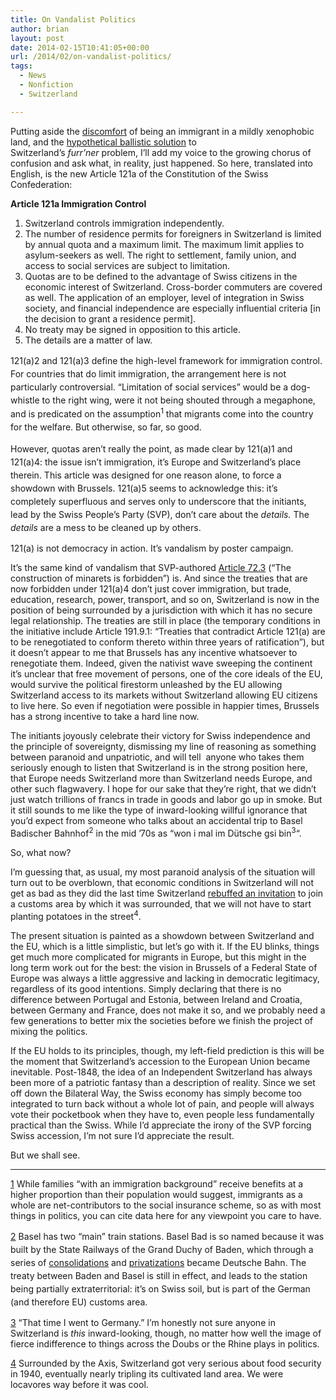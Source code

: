 ```yaml
---
title: On Vandalist Politics
author: brian
layout: post
date: 2014-02-15T10:41:05+00:00
url: /2014/02/on-vandalist-politics/
tags:
  - News
  - Nonfiction
  - Switzerland

---
```

Putting aside the [discomfort][1] of being an immigrant in a mildly xenophobic land, and the [hypothetical ballistic solution][2] to Switzerland&#8217;s _furr&#8217;ner_ problem, I&#8217;ll add my voice to the growing chorus of confusion and ask what, in reality, just happened. So here, translated into English, is the new Article 121a of the Constitution of the Swiss Confederation:

**Article 121a Immigration Control**

  1. Switzerland controls immigration independently.
  2. The number of residence permits for foreigners in Switzerland is limited by annual quota and a maximum limit. The maximum limit applies to asylum-seekers as well. The right to settlement, family union, and access to social services are subject to limitation.
  3. Quotas are to be defined to the advantage of Swiss citizens in the economic interest of Switzerland. Cross-border commuters are covered as well. The application of an employer, level of integration in Swiss society, and financial independence are especially influential criteria [in the decision to grant a residence permit].
  4. No treaty may be signed in opposition to this article.
  5. The details are a matter of law.<!--more-->

<span style="line-height: 1.5;">121(a)2 and 121(a)3 define the high-level framework for immigration control. For countries that do limit immigration, the arrangement here is not particularly controversial. &#8220;Limitation of social services&#8221; would be a dog-whistle to the right wing, were it not being shouted through a megaphone, and is predicated on the assumption<sup>1</sup> that migrants come into the country for the welfare. But otherwise, so far, so good.</span>

<span style="line-height: 1.5;">However, quotas aren&#8217;t really the point, as made clear by 121(a)1 and 121(a)4: the issue isn&#8217;t immigration, it&#8217;s Europe and Switzerland&#8217;s place therein. This article was designed for one reason alone, to force a showdown with Brussels. 121(a)5 seems to acknowledge this: it&#8217;s completely superfluous and serves only to underscore that the initiants, lead by the Swiss People&#8217;s Party (SVP), don&#8217;t care about the <em>details. </em>The <em>details</em> are a mess to be cleaned up by others.<br /> </span>

121(a) is not democracy in action. It&#8217;s vandalism by poster campaign.

It&#8217;s the same kind of vandalism that SVP-authored [Article 72.3][3] (&#8220;The construction of minarets is forbidden&#8221;) is. And since the treaties that are now forbidden under 121(a)4 don&#8217;t just cover immigration, but trade, education, research, power, transport, and so on, Switzerland is now in the position of being surrounded by a jurisdiction with which it has no secure legal relationship. The treaties are still in place (the temporary conditions in the initiative include Article 191.9.1: &#8220;Treaties that contradict Article 121(a) are to be renegotiated to conform thereto within three years of ratification&#8221;), but it doesn&#8217;t appear to me that Brussels has any incentive whatsoever to renegotiate them. Indeed, given the nativist wave sweeping the continent it&#8217;s unclear that free movement of persons, one of the core ideals of the EU, would survive the political firestorm unleashed by the EU allowing Switzerland access to its markets without Switzerland allowing EU citizens to live here. So even if negotiation were possible in happier times, Brussels has a strong incentive to take a hard line now.

The initiants joyously celebrate their victory for Swiss independence and the principle of sovereignty, dismissing my line of reasoning as something between paranoid and unpatriotic, and will tell  anyone who takes them seriously enough to listen that Switzerland is in the strong position here, that Europe needs Switzerland more than Switzerland needs Europe, and other such flagwavery. I hope for our sake that they&#8217;re right, that we didn&#8217;t just watch trillions of francs in trade in goods and labor go up in smoke. But it still sounds to me like the type of inward-looking willful ignorance that you&#8217;d expect from someone who talks about an accidental trip to Basel Badischer Bahnhof<sup>2</sup> in the mid &#8217;70s as &#8220;won i mal im Dütsche gsi bin<sup>3</sup>&#8220;.

So, what now?

I&#8217;m guessing that, as usual, my most paranoid analysis of the situation will turn out to be overblown, that economic conditions in Switzerland will not get as bad as they did the last time Switzerland [rebuffed an invitation][4] to join a customs area by which it was surrounded, that we will not have to start planting potatoes in the street<sup>4</sup>.

The present situation is painted as a showdown between Switzerland and the EU, which is a little simplistic, but let&#8217;s go with it. If the EU blinks, things get much more complicated for migrants in Europe, but this might in the long term work out for the best: the vision in Brussels of a Federal State of Europe was always a little aggressive and lacking in democratic legitimacy, regardless of its good intentions. Simply declaring that there is no difference between Portugal and Estonia, between Ireland and Croatia, between Germany and France, does not make it so, and we probably need a few generations to better mix the societies before we finish the project of mixing the politics.

If the EU holds to its principles, though, my left-field prediction is this will be the moment that Switzerland&#8217;s accession to the European Union became inevitable. Post-1848, the idea of an Independent Switzerland has always been more of a patriotic fantasy than a description of reality. Since we set off down the Bilateral Way, the Swiss economy has simply become too integrated to turn back without a whole lot of pain, and people will always vote their pocketbook when they have to, even people less fundamentally practical than the Swiss. While I&#8217;d appreciate the irony of the SVP forcing Swiss accession, I&#8217;m not sure I&#8217;d appreciate the result.

But we shall see.

* * *

[1] While families &#8220;with an immigration background&#8221; receive benefits at a higher proportion than their population would suggest, immigrants as a whole are net-contributors to the social insurance scheme, so as with most things in politics, you can cite data here for any viewpoint you care to have.

<span style="line-height: 1.5;">[2] Basel has two &#8220;main&#8221; train stations. Basel Bad is so named because it was built by the State Railways of the Grand Duchy of Baden, which through a series of </span><a style="line-height: 1.5;" href="http://en.wikipedia.org/wiki/Unification_of_Germany">consolidations</a> <span style="line-height: 1.5;">and </span><a style="line-height: 1.5;" href="http://en.wikipedia.org/wiki/Deutsche_Bahn">privatizations</a> <span style="line-height: 1.5;">became Deutsche Bahn. The treaty between Baden and Basel is still in effect, and leads to the station being partially extraterritorial: it&#8217;s on Swiss soil, but is part of the German (and therefore EU) customs area.</span>

[3] &#8220;That time I went to Germany.&#8221; I&#8217;m honestly not sure anyone in Switzerland is _this_ inward-looking, though, no matter how well the image of fierce indifference to things across the Doubs or the Rhine plays in politics.

[4] Surrounded by the Axis, Switzerland got very serious about food security in 1940, eventually nearly tripling its cultivated land area. We were locavores way before it was cool.

 [1]: /2014/02/come-for-the-chocolate-stay-for-the-xenophobia/
 [2]: /2014/02/insel-schweiz/
 [3]: http://en.wikipedia.org/wiki/Federal_popular_initiative_%22against_the_construction_of_minarets%22
 [4]: http://en.wikipedia.org/wiki/Switzerland_during_the_World_Wars#World_War_II